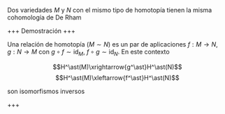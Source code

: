 Dos variedades $M$ y $N$ con el mismo tipo de homotopía tienen la misma cohomología de De Rham

+++
Demostración
+++

Una relación de homotopía ($M\sim N$) es un par de aplicaciones $f:M\longrightarrow N$, $g:N\longrightarrow M$ con $g\circ f\sim \text{id}_M$, $f\circ g\sim \text{id}_N$. En este contexto

$$H^\ast(M)\xrightarrow{g^\ast}H^\ast(N)$$
$$H^\ast(M)\xleftarrow{f^\ast}H^\ast(N)$$

son isomorfismos inversos

+++